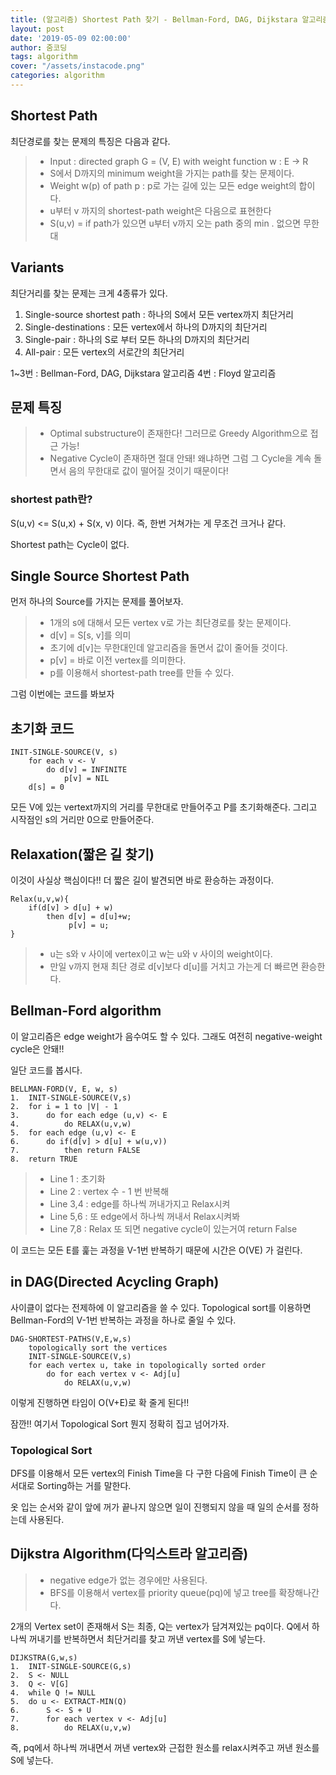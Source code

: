 ```yaml
---
title: (알고리즘) Shortest Path 찾기 - Bellman-Ford, DAG, Dijkstara 알고리즘
layout: post
date: '2019-05-09 02:00:00'
author: 줌코딩
tags: algorithm
cover: "/assets/instacode.png"
categories: algorithm
---
```


## Shortest Path

최단경로를 찾는 문제의 특징은 다음과 같다.

>* Input : directed graph G = (V, E) with weight function w : E -> R
>* S에서 D까지의 minimum weight을 가지는 path를 찾는 문제이다.
>* Weight w(p) of path p : p로 가는 길에 있는 모든 edge weight의 합이다.
>* u부터 v 까지의 shortest-path weight은 다음으로 표현한다
>* S(u,v) = if path가 있으면 u부터 v까지 오는 path 중의 min . 없으면 무한대

## Variants

최단거리를 찾는 문제는 크게 4종류가 있다.

1. Single-source shortest path : 하나의 S에서 모든 vertex까지 최단거리
2. Single-destinations : 모든 vertex에서 하나의 D까지의 최단거리
3. Single-pair : 하나의 S로 부터 모든 하나의 D까지의 최단거리
4. All-pair : 모든 vertex의 서로간의 최단거리

1~3번 : Bellman-Ford, DAG, Dijkstara 알고리즘
4번 : Floyd 알고리즘



## 문제 특징

>* Optimal substructure이 존재한다! 그러므로 Greedy Algorithm으로 접근 가능!
>* Negative Cycle이 존재하면 절대 안돼! 왜냐하면 그럼 그 Cycle을 계속 돌면서 음의 무한대로 값이 떨어질 것이기 때문이다!

### shortest path란?

S(u,v) <= S(u,x) + S(x, v) 이다.
즉, 한번 거쳐가는 게 무조건 크거나 같다.

Shortest path는 Cycle이 없다.

## Single Source Shortest Path

먼저 하나의 Source를 가지는 문제를 풀어보자.

>* 1개의 s에 대해서 모든 vertex v로 가는 최단경로를 찾는 문제이다.
>* d[v] = S[s, v]를 의미
>* 초기에 d[v]는 무한대인데 알고리즘을 돌면서 값이 줄어들 것이다.
>* p[v] = 바로 이전 vertex를  의미한다.
>* p를 이용해서 shortest-path tree를 만들 수 있다.

그럼 이번에는 코드를 봐보자

## 초기화 코드

    INIT-SINGLE-SOURCE(V, s)
        for each v <- V
            do d[v] = INFINITE
                p[v] = NIL
        d[s] = 0
        
모든 V에 있는 vertext까지의 거리를 무한대로 만들어주고 P를 초기화해준다.
그리고 시작점인 s의 거리만 0으로 만들어준다.

## Relaxation(짧은 길 찾기)

이것이 사실상 핵심이다!! 더 짧은 길이 발견되면 바로 환승하는 과정이다.

    Relax(u,v,w){
        if(d[v] > d[u] + w)
            then d[v] = d[u]+w;
                 p[v] = u;
    }

>* u는 s와 v 사이에 vertex이고 w는 u와 v 사이의 weight이다.
>* 만일 v까지 현재 최단 경로 d[v]보다 d[u]를 거치고 가는게 더 빠르면 환승한다.

## Bellman-Ford algorithm

이 알고리즘은 edge weight가 음수여도 할 수 있다.
그래도 여전히 negative-weight cycle은 안돼!!

일단 코드를 봅시다.

    BELLMAN-FORD(V, E, w, s)
    1.  INIT-SINGLE-SOURCE(V,s)
    2.  for i = 1 to |V| - 1
    3.      do for each edge (u,v) <- E
    4.          do RELAX(u,v,w)
    5.  for each edge (u,v) <- E
    6.      do if(d[v] > d[u] + w(u,v))
    7.          then return FALSE
    8.  return TRUE
        

>* Line 1 : 초기화 
>* Line 2 : vertex 수 - 1 번 반복해
>* Line 3,4 : edge를 하나씩 꺼내가지고 Relax시켜
>* Line 5,6 : 또 edge에서 하나씩 꺼내서 Relax시켜봐
>* Line 7,8 : Relax 또 되면 negative cycle이 있는거여 return False

이 코드는 모든 E를 훑는 과정을 V-1번 반복하기 때문에 시간은 O(VE) 가 걸린다.

## in DAG(Directed Acycling Graph)

사이클이 없다는 전제하에 이 알고리즘을 쓸 수 있다.
Topological sort를 이용하면 Bellman-Ford의 V-1번 반복하는 과정을 하나로 줄일 수 있다.

    DAG-SHORTEST-PATHS(V,E,w,s)
        topologically sort the vertices
        INIT-SINGLE-SOURCE(V,s)
        for each vertex u, take in topologically sorted order
            do for each vertex v <- Adj[u]
                do RELAX(u,v,w)
                
이렇게 진행하면 타임이 O(V+E)로 확 줄게 된다!!

잠깐!! 여기서 Topological Sort 뭔지 정확히 집고 넘어가자.

### Topological Sort

DFS를 이용해서 모든 vertex의 Finish Time을 다 구한 다음에 Finish Time이 큰 순서대로 Sorting하는 거를 말한다.

옷 입는 순서와 같이 앞에 꺼가 끝나지 않으면 일이 진행되지 않을 때 일의 순서를 정하는데 사용된다.

## Dijkstra Algorithm(다익스트라 알고리즘)

>* negative edge가 없는 경우에만 사용된다.
>* BFS를 이용해서 vertex를 priority queue(pq)에 넣고 tree를 확장해나간다.

2개의 Vertex set이 존재해서 S는 최종, Q는 vertex가 담겨져있는 pq이다.
Q에서 하나씩 꺼내기를 반복하면서 최단거리를 찾고 꺼낸 vertex를 S에 넣는다.

    DIJKSTRA(G,w,s)
    1.  INIT-SINGLE-SOURCE(G,s)
    2.  S <- NULL
    3.  Q <- V[G]
    4.  while Q != NULL
    5.  do u <- EXTRACT-MIN(Q)
    6.      S <- S + U
    7.      for each vertex v <- Adj[u]
    8.          do RELAX(u,v,w)
    

즉, pq에서 하나씩 꺼내면서 꺼낸 vertex와 근접한 원소를 relax시켜주고 꺼낸 원소를 S에 넣는다.
